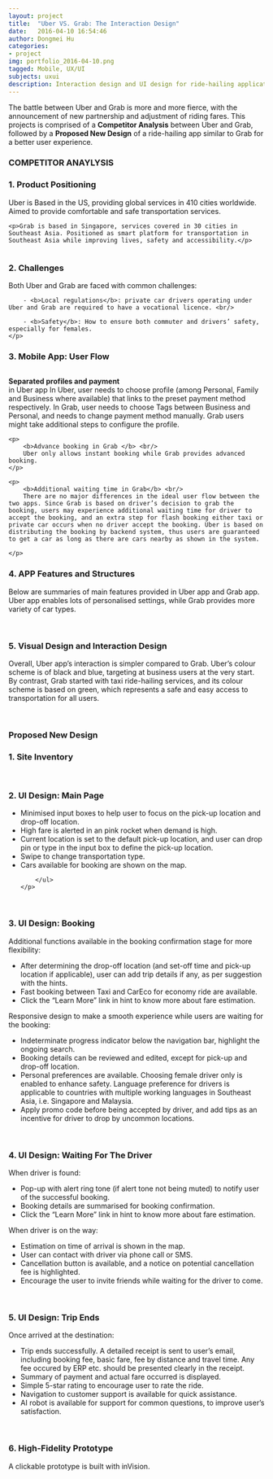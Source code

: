 ```yaml
---
layout: project
title:  "Uber VS. Grab: The Interaction Design"
date:   2016-04-10 16:54:46
author: Dongmei Hu
categories:
- project
img: portfolio_2016-04-10.png
tagged: Mobile, UX/UI
subjects: uxui
description: Interaction design and UI design for ride-hailing application on mobile platform
---
```


The battle between Uber and Grab is more and more fierce, with the announcement of new partnership and adjustment of riding fares. This projects is comprised of a <b>Competitor Analysis</b> between Uber and Grab, followed by a <b>Proposed New Design</b> of a ride-hailing app similar to Grab for a better user experience. 

<div class = "heading-block">
	<h3> COMPETITOR ANAYLYSIS</h3>
</div>

<h3> 1. Product Positioning </h3>

<div class="topmargin-sm bottommargin">
	<p>Uber is Based in the US, providing global services in 410 cities worldwide. Aimed to provide comfortable and safe transportation services. </p>

	<p>Grab is based in Singapore, services covered in 30 cities in Southeast Asia. Positioned as smart platform for transportation in Southeast Asia while improving lives, safety and accessibility.</p>
</div>

<img class="center-img topmargin bottommargin-lg" src="{{ site.baseurl }}/assets/img/project/2016-04-10/app-products.png" alt="" title="">

<h3> 2. Challenges </h3>

<div class="topmargin-sm bottommargin">
	<p>
		Both Uber and Grab are faced with common challenges: <br/>

		- <b>Local regulations</b>: private car drivers operating under Uber and Grab are required to have a vocational licence. <br/>

		- <b>Safety</b>: How to ensure both commuter and drivers’ safety, especially for females. 
	</p>
</div>

<h3> 3. Mobile App: User Flow </h3>

<img class="center-img topmargin bottommargin-lg" src="{{ site.baseurl }}/assets/img/project/2016-04-10/user-flow.jpg" alt="" title="">

<div class="topmargin-sm bottommargin">
	<p>
		<b>Separated profiles and payment</b> <br/>
		in Uber app In Uber, user needs to choose profile (among Personal, Family and Business where available) that links to the preset payment method respectively. In Grab, user needs to choose Tags between Business and Personal, and needs to change payment method manually.  Grab users might take additional steps to configure the profile.
	</p>

	<p>
		<b>Advance booking in Grab </b> <br/>
		Uber only allows instant booking while Grab provides advanced booking.
	</p>

	<p>
		<b>Additional waiting time in Grab</b> <br/>
		There are no major differences in the ideal user flow between the two apps. Since Grab is based on driver’s decision to grab the booking, users may experience additional waiting time for driver to accept the booking, and an extra step for flash booking either taxi or private car occurs when no driver accept the booking. Uber is based on distributing the booking by backend system, thus users are guaranteed to get a car as long as there are cars nearby as shown in the system.

	</p>
</div>

<h3> 4. APP Features and Structures</h3>

<div class="topmargin-sm bottommargin">
	<p>
		Below are summaries of main features provided in Uber app and Grab app. Uber app enables lots of personalised settings, while Grab provides more variety of car types.
	</p>
</div>


<img class="center-img topmargin bottommargin-lg" src="{{ site.baseurl }}/assets/img/project/2016-04-10/feature-uber.jpg" alt="" title="">

<img class="center-img topmargin bottommargin-lg" src="{{ site.baseurl }}/assets/img/project/2016-04-10/feature-grab.jpg" alt="" title="">

<h3> 5. Visual Design and Interaction Design</h3>

<div class="topmargin-sm bottommargin">
	<p>
		Overall, Uber app’s interaction is simpler compared to Grab. Uber’s colour scheme is of black and blue, targeting at business users at the very start. By contrast, Grab started with taxi ride-hailing services, and its colour scheme is based on green, which represents a safe and easy access to transportation for all users. 
	</p>
</div>

<img class="center-img topmargin bottommargin-lg" src="{{ site.baseurl }}/assets/img/project/2016-04-10/ui-uber.jpg" alt="" title="">

<img class="center-img topmargin bottommargin-lg" src="{{ site.baseurl }}/assets/img/project/2016-04-10/ui-grab.jpg" alt="" title="">

<div class = "heading-block">
	<h3> Proposed New Design</h3>
</div>


<h3> 1. Site Inventory</h3>

<div class="row topmargin bottommargin">
	<div class="img_row">
		<img class="col-xs-12 col-sm-6 col-md-6" src="{{ site.baseurl }}/assets/img/project/2016-04-10/inventory-color.jpg" alt="" title=""/>
		<img class="col-xs-12 col-sm-6 col-md-6" src="{{ site.baseurl }}/assets/img/project/2016-04-10/inventory-font.jpg" alt="" title=""/>
	</div>
</div>


<img class="center-img topmargin bottommargin-lg" src="{{ site.baseurl }}/assets/img/project/2016-04-10/inventory-icon.jpg" alt="" title="">

<h3> 2. UI Design: Main Page</h3>

<div class="topmargin-sm bottommargin">
	<p>
		<ul class="a">
			<li>Minimised input boxes to help user to focus on the pick-up location and drop-off location.</li>
			<li>High fare is alerted in an pink rocket when demand is high.</li>
			<li>Current location is set to the default pick-up location, and user can drop pin or type in the input box to define the pick-up location.</li>
			<li>Swipe to change transportation type.</li>
			<li>Cars available for booking are shown on the map.</li>

		</ul>
	</p>
</div>

<div class="row topmargin bottommargin">
	<div class="img_row">
		<img class="col-xs-12 col-sm-4 col-md-4" src="{{ site.baseurl }}/assets/img/project/2016-04-10/main-page-screen.jpg" alt="" title=""/>
		<img class="col-xs-12 col-sm-4 col-md-4" src="{{ site.baseurl }}/assets/img/project/2016-04-10/main-page-surge.jpg" alt="" title=""/>
		<img class="col-xs-12 col-sm-4 col-md-4" src="{{ site.baseurl }}/assets/img/project/2016-04-10/side-menu.jpg" alt="" title=""/>
	</div>
</div>


<h3> 3. UI Design: Booking</h3>

<div class="topmargin-sm bottommargin">
	<p> Additional functions available in the booking confirmation stage for more flexibility:
		<ul class="a">
			<li>After determining the drop-off location (and set-off time and pick-up location if applicable), user can add trip details if any, as per suggestion with the hints.</li>
			<li>Fast booking between Taxi and CarEco for economy ride are available.</li>
			<li>Click the “Learn More” link in hint to know more about fare estimation. </li>
		</ul>
	</p>
</div>


<div class="topmargin-sm">
	<p> Responsive design to make a smooth experience while users are waiting for the booking:
		<ul class="a">
			<li>Indeterminate progress indicator below the navigation bar, highlight the ongoing search. </li>
			<li>Booking details can be reviewed and edited, except for pick-up and drop-off location.</li>
			<li>Personal preferences are available. Choosing female driver only is enabled to enhance safety. Language preference for drivers is applicable to countries with multiple working languages in Southeast Asia,  i.e. Singapore and Malaysia.</li>
			<li>Apply promo code before being accepted by driver, and add tips as an incentive for driver to drop by uncommon locations.</li>
		</ul>
	</p>
</div>


<div class="row topmargin bottommargin">
	<div class="img_row">
		<img class="col-xs-12 col-sm-4 col-md-4" src="{{ site.baseurl }}/assets/img/project/2016-04-10/confirm-screen.jpg" alt="" title=""/>
		<img class="col-xs-12 col-sm-4 col-md-4" src="{{ site.baseurl }}/assets/img/project/2016-04-10/requesting-screen.jpg" alt="" title=""/>
		<img class="col-xs-12 col-sm-4 col-md-4" src="{{ site.baseurl }}/assets/img/project/2016-04-10/requesting-extended.jpg" alt="" title=""/>
	</div>
</div>

<h3> 4. UI Design: Waiting For The Driver</h3>

<div class="topmargin-sm">
	<p> When driver is found:
		<ul class="a">
			<li>Pop-up with alert ring tone (if alert tone not being muted) to notify user of the successful booking. </li>
			<li>Booking details are summarised for booking confirmation.</li>
			<li>Click the “Learn More” link in hint to know more about fare estimation. </li>
		</ul>
	</p>
</div>

<div class="topmargin-sm">
	<p> When driver is on the way:
		<ul class="a">
			<li>Estimation on time of arrival is shown in the map. </li>
			<li>User can contact with driver via phone call or SMS. </li>
			<li>Cancellation button is available, and a notice on potential cancellation fee is highlighted. </li>
			<li>Encourage the user to invite friends while waiting for the driver to come.</li>
		</ul>
	</p>
</div>

<div class="row topmargin bottommargin">
	<div class="img_row">
		<img class="col-xs-12 col-sm-4 col-md-4" src="{{ site.baseurl }}/assets/img/project/2016-04-10/found-drivers.jpg" alt="" title=""/>
		<img class="col-xs-12 col-sm-4 col-md-4" src="{{ site.baseurl }}/assets/img/project/2016-04-10/on-the-way-screen.jpg" alt="" title=""/>
		<img class="col-xs-12 col-sm-4 col-md-4" src="{{ site.baseurl }}/assets/img/project/2016-04-10/on-the-way-extended.jpg" alt="" title=""/>
	</div>
</div>

<h3> 5. UI Design: Trip Ends</h3>

<div class="topmargin-sm">
	<p> Once arrived at the destination:
		<ul class="a">
			<li>Trip ends successfully. A detailed receipt is sent to user’s email, including booking fee, basic fare, fee by distance and travel time. Any fee occured by ERP etc. should be presented clearly in the receipt.</li>
			<li>Summary of payment and actual fare occurred is displayed.</li>
			<li>Simple 5-star rating to encourage user to rate the ride.</li>
			<li>Navigation to customer support is available for quick assistance.</li>
			<li>AI robot is available for support for common questions, to improve user’s satisfaction.</li>
		</ul>
	</p>
</div>


<div class="row topmargin bottommargin">
	<div class="img_row">
		<img class="col-xs-12 col-sm-4 col-md-4 col-md-offset-2" src="{{ site.baseurl }}/assets/img/project/2016-04-10/end-payment-details.jpg" alt="" title=""/>
		<img class="col-xs-12 col-sm-4 col-md-4" src="{{ site.baseurl }}/assets/img/project/2016-04-10/rate-trip.jpg" alt="" title=""/>
	</div>
</div>

<h3> 6. High-Fidelity Prototype </h3>
A clickable prototype is built with inVision. 
<img class="center-img topmargin bottommargin-lg" src="{{ site.baseurl }}/assets/img/project/2016-04-10/prototype.gif" alt="" title="">
